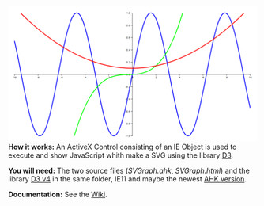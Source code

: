 ![Main Image Plot](https://github.com/CapnOdin/SVGraph/blob/master/Documentation/img/Main.png)
**How it works:** An ActiveX Control consisting of an IE Object is used to execute and show JavaScript whith make a SVG using the library [D3](https://d3js.org/d3.v4.js).

**You will need:** The two source files (_SVGraph.ahk_, _SVGraph.html_) and the library [D3 v4](https://d3js.org/d3.v4.js) in the same folder, IE11 and maybe the newest [AHK version](https://autohotkey.com/download/).

**Documentation:** See the [Wiki](https://github.com/CapnOdin/SVGraph/wiki).
